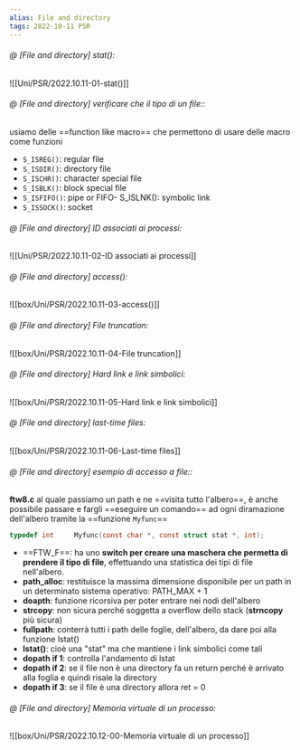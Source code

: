 ```yaml
---
alias: File and directory
tags: 2022-10-11 PSR
---
```


###### @ [File and directory] stat():
![[Uni/PSR/2022.10.11-01-stat()]]


###### @ [File and directory] verificare che il tipo di un file::
usiamo delle ==function like macro== che permettono di usare delle macro come funzioni
- `S_ISREG()`: regular file
- `S_ISDIR()`: directory file
- `S_ISCHR()`: character special file
- `S_ISBLK()`: block special file
- `S_ISFIFO()`: pipe or FIFO- S_ISLNK(): symbolic link
- `S_ISSOCK()`: socket
<!--ID: 1672061020871-->


###### @ [File and directory] ID associati ai processi:
![[Uni/PSR/2022.10.11-02-ID associati ai processi]]

###### @ [File and directory] access():
![[box/Uni/PSR/2022.10.11-03-access()]]

###### @ [File and directory] File truncation:
![[box/Uni/PSR/2022.10.11-04-File truncation]]

###### @ [File and directory] Hard link e link simbolici:
![[box/Uni/PSR/2022.10.11-05-Hard link e link simbolici]]

###### @ [File and directory] last-time files:
![[box/Uni/PSR/2022.10.11-06-Last-time files]]

###### @ [File and directory] esempio di accesso a file::
**ftw8.c** al quale passiamo un path e ne ==visita tutto l'albero==, è anche possibile passare e fargli ==eseguire un comando== ad ogni diramazione dell'albero tramite la ==funzione `Myfunc`==
```c
typedef int     Myfunc(const char *, const struct stat *, int);
```
- ==FTW_F==: ha uno **switch per creare una maschera che permetta di prendere il tipo di file**, effettuando una statistica dei tipi di file nell'albero.
- **path_alloc**: restituisce la massima dimensione disponibile per un path in un determinato sistema operativo: PATH_MAX + 1
- **doapth**: funzione ricorsiva per poter entrare nei nodi dell'albero
- **strcopy**: non sicura perché soggetta a overflow dello stack (**strncopy** più sicura)
- **fullpath**: conterrà tutti i path delle foglie, dell'albero, da dare poi alla funzione lstat()
- **lstat()**: cioè una "stat" ma che mantiene i link simbolici come tali
- **dopath if 1**: controlla l'andamento di lstat
- **dopath if 2**: se il file non è una directory fa un return perché è arrivato alla foglia e quindi risale la directory
- **dopath if 3**: se il file è una directory allora ret = 0



###### @ [File and directory] Memoria virtuale di un processo:
![[box/Uni/PSR/2022.10.12-00-Memoria virtuale di un processo]]

